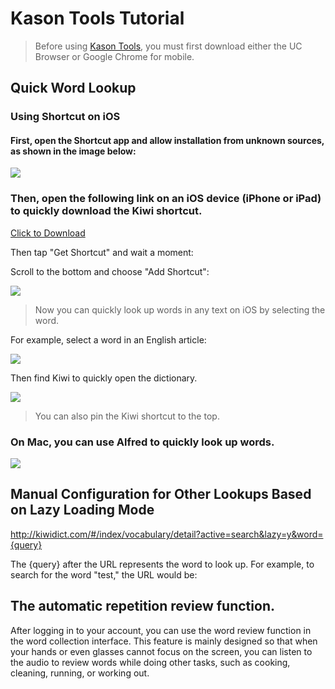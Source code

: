 # Kason Tools Tutorial
> Before using [Kason Tools](http://www.kiwidict.com ""), you must first download either the UC Browser or Google Chrome for mobile.

## Quick Word Lookup
### Using Shortcut on iOS
#### First, open the Shortcut app and allow installation from unknown sources, as shown in the image below:
![](https://gitee.com/fengorz/oss/raw/master/uPic/K6zemh.png '')

### Then, open the following link on an iOS device (iPhone or iPad) to quickly download the Kiwi shortcut.
[Click to Download](https://www.icloud.com/shortcuts/f141a493b0474859b55954027a9b8dac "")

Then tap "Get Shortcut" and wait a moment:

Scroll to the bottom and choose "Add Shortcut":

![](https://gitee.com/fengorz/oss/raw/master/uPic/YofuJ0.png '')

> Now you can quickly look up words in any text on iOS by selecting the word.

For example, select a word in an English article:

![](https://gitee.com/fengorz/oss/raw/master/uPic/56nfaG.png '')

Then find Kiwi to quickly open the dictionary.

![](https://gitee.com/fengorz/oss/raw/master/uPic/KaHsB2.png '')

> You can also pin the Kiwi shortcut to the top.

### On Mac, you can use Alfred to quickly look up words.
![](https://gitee.com/fengorz/oss/raw/master/uPic/HzToFo.png '')

## Manual Configuration for Other Lookups Based on Lazy Loading Mode
http://kiwidict.com/#/index/vocabulary/detail?active=search&lazy=y&word={query}

The {query} after the URL represents the word to look up. For example, to search for the word "test," the URL would be:

## The automatic repetition review function.

After logging in to your account, you can use the word review function in the word collection interface. This feature is mainly designed so that when your hands or even glasses cannot focus on the screen, you can listen to the audio to review words while doing other tasks, such as cooking, cleaning, running, or working out.